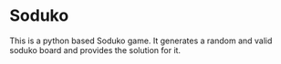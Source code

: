 # Soduko

This is a python based Soduko game. It generates a random and valid soduko board and provides the solution for it.
